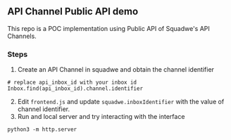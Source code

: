 ## API Channel Public API demo

This repo is a POC implementation using Public API of Squadwe's API Channels.

### Steps

1) Create an API Channel in squadwe and obtain the channel identifier
```
# replace api_inbox_id with your inbox id
Inbox.find(api_inbox_id).channel.identifier
```
2) Edit `frontend.js` and update `squadwe.inboxIdentifier` with the value of channel identifier. 
3) Run and local server and try interacting with the interface
```
python3 -m http.server
``` 
